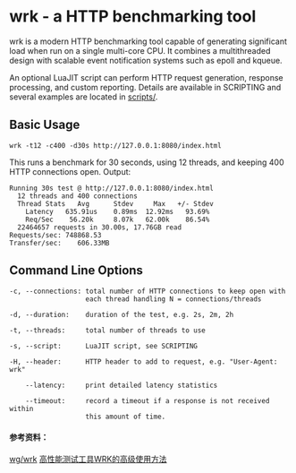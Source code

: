 # wrk - a HTTP benchmarking tool

wrk is a modern HTTP benchmarking tool capable of generating significant load when run on a single multi-core CPU. It combines a multithreaded design with scalable event notification systems such as epoll and kqueue.

An optional LuaJIT script can perform HTTP request generation, response processing, and custom reporting. Details are available in SCRIPTING and several examples are located in [scripts/](https://github.com/wg/wrk/tree/master/scripts).

## Basic Usage
```
wrk -t12 -c400 -d30s http://127.0.0.1:8080/index.html
```
This runs a benchmark for 30 seconds, using 12 threads, and keeping 400 HTTP connections open.
Output:
```
Running 30s test @ http://127.0.0.1:8080/index.html
  12 threads and 400 connections
  Thread Stats   Avg      Stdev     Max   +/- Stdev
    Latency   635.91us    0.89ms  12.92ms   93.69%
    Req/Sec    56.20k     8.07k   62.00k    86.54%
  22464657 requests in 30.00s, 17.76GB read
Requests/sec: 748868.53
Transfer/sec:    606.33MB
```

## Command Line Options
```
-c, --connections: total number of HTTP connections to keep open with
                   each thread handling N = connections/threads

-d, --duration:    duration of the test, e.g. 2s, 2m, 2h

-t, --threads:     total number of threads to use

-s, --script:      LuaJIT script, see SCRIPTING

-H, --header:      HTTP header to add to request, e.g. "User-Agent: wrk"

    --latency:     print detailed latency statistics

    --timeout:     record a timeout if a response is not received within
                   this amount of time.
```

#### 参考资料：

[wg/wrk](https://github.com/wg/wrk)
[高性能测试工具WRK的高级使用方法](https://blog.csdn.net/zhiyuan_2007/article/details/78369066)
